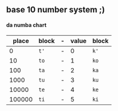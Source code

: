 ## base 10 number system ;)

#### da numba chart
|place|block|-|value|block|
|---|---|---|---|---|
|0     |`t'`|-|0|`k'`|
|10    |`to`|-|1|`ko`|
|100   |`ta`|-|2|`ka`|
|1000  |`tu`|-|3|`ku`|
|10000 |`te`|-|4|`ke`|
|100000|`ti`|-|5|`ki`|
